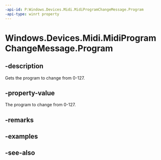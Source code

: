 ```yaml
---
-api-id: P:Windows.Devices.Midi.MidiProgramChangeMessage.Program
-api-type: winrt property
---
```


<!-- Property syntax
public byte Program { get; }
-->

# Windows.Devices.Midi.MidiProgramChangeMessage.Program

## -description
Gets the program to change from 0-127.

## -property-value
The program to change from 0-127.

## -remarks

## -examples

## -see-also
